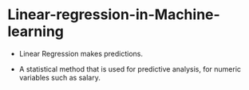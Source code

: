 # Linear-regression-in-Machine-learning

- Linear Regression makes predictions.

- A statistical method that is used for predictive analysis, for numeric variables such as salary.
